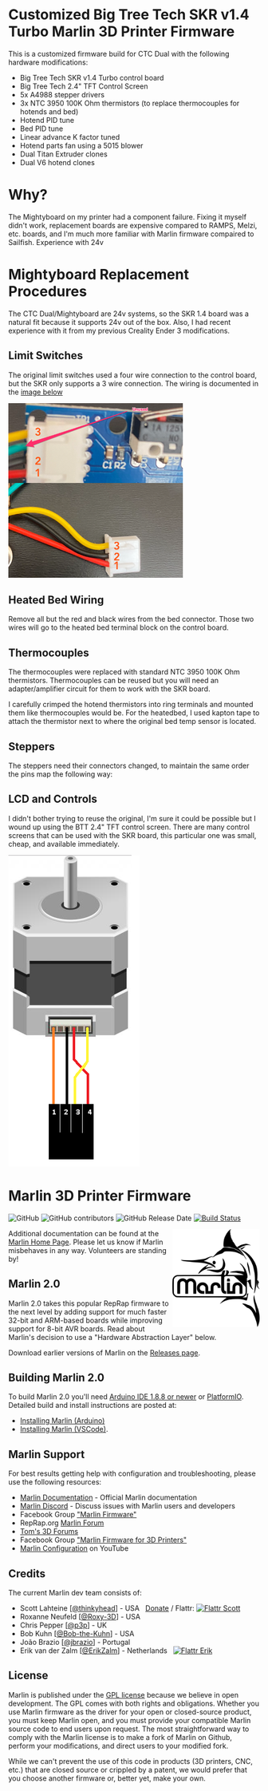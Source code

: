 # Customized Big Tree Tech SKR v1.4 Turbo Marlin 3D Printer Firmware

This is a customized firmware build for CTC Dual with the following hardware modifications:

- Big Tree Tech SKR v1.4 Turbo control board
- Big Tree Tech 2.4" TFT Control Screen
- 5x A4988 stepper drivers
- 3x NTC 3950 100K Ohm thermistors (to replace thermocouples for hotends and bed)
- Hotend PID tune
- Bed PID tune
- Linear advance K factor tuned
- Hotend parts fan using a 5015 blower
- Dual Titan Extruder clones
- Dual V6 hotend clones

# Why?

The Mightyboard on my printer had a component failure. Fixing it myself didn't work, replacement boards are expensive compared to RAMPS, Melzi, etc. boards, and I'm much more familiar with Marlin firmware compaired to Sailfish. Experience with 24v 

# Mightyboard Replacement Procedures

The CTC Dual/Mightyboard are 24v systems, so the SKR 1.4 board was a natural fit because it supports 24v out of the box. Also, I had recent experience with it from my previous Creality Ender 3 modifications.

## Limit Switches

The original limit switches used a four wire connection to the control board, but the SKR only supports a 3 wire connection. The wiring is documented in the [image below](images/LimitSwitchWiring.png)

<a href="images/LimitSwitchWiring.png"><img width="350" src="images/LimitSwitchWiring.png" alt="Limit switching wiring image"></a>

## Heated Bed Wiring

Remove all but the red and black wires from the bed connector. Those two wires will go to the heated bed terminal block on the control board.

## Thermocouples

The thermocouples were replaced with standard NTC 3950 100K Ohm thermistors. Thermocouples can be reused but you will need an adapter/amplifier circuit for them to work with the SKR board. 

I carefully crimped the hotend thermistors into ring terminals and mounted them like thermocouples would be. For the heatedbed, I used kapton tape to attach the thermistor next to where the original bed temp sensor is located. 

## Steppers

The steppers need their connectors changed, to maintain the same order the pins map the following way:

## LCD and Controls

I didn't bother trying to reuse the original, I'm sure it could be possible but I wound up using the BTT 2.4" TFT control screen. There are many control screens that can be used with the SKR board, this particular one was small, cheap, and available immediately.

<a href="images/MotorWiring.png"><img src="images/MotorWiring.png" alt="Stepper wiring image"></a>

# Marlin 3D Printer Firmware

![GitHub](https://img.shields.io/github/license/marlinfirmware/marlin.svg)
![GitHub contributors](https://img.shields.io/github/contributors/marlinfirmware/marlin.svg)
![GitHub Release Date](https://img.shields.io/github/release-date/marlinfirmware/marlin.svg)
[![Build Status](https://github.com/MarlinFirmware/Marlin/workflows/CI/badge.svg?branch=bugfix-2.0.x)](https://github.com/MarlinFirmware/Marlin/actions)

<img align="right" width=175 src="buildroot/share/pixmaps/logo/marlin-250.png" />

Additional documentation can be found at the [Marlin Home Page](http://marlinfw.org/).
Please let us know if Marlin misbehaves in any way. Volunteers are standing by!

## Marlin 2.0

Marlin 2.0 takes this popular RepRap firmware to the next level by adding support for much faster 32-bit and ARM-based boards while improving support for 8-bit AVR boards. Read about Marlin's decision to use a "Hardware Abstraction Layer" below.

Download earlier versions of Marlin on the [Releases page](https://github.com/MarlinFirmware/Marlin/releases).

## Building Marlin 2.0

To build Marlin 2.0 you'll need [Arduino IDE 1.8.8 or newer](https://www.arduino.cc/en/main/software) or [PlatformIO](http://docs.platformio.org/en/latest/ide.html#platformio-ide). Detailed build and install instructions are posted at:

- [Installing Marlin (Arduino)](http://marlinfw.org/docs/basics/install_arduino.html)
- [Installing Marlin (VSCode)](http://marlinfw.org/docs/basics/install_platformio_vscode.html).

## Marlin Support

For best results getting help with configuration and troubleshooting, please use the following resources:

- [Marlin Documentation](http://marlinfw.org) - Official Marlin documentation
- [Marlin Discord](https://discord.gg/n5NJ59y) - Discuss issues with Marlin users and developers
- Facebook Group ["Marlin Firmware"](https://www.facebook.com/groups/1049718498464482/)
- RepRap.org [Marlin Forum](http://forums.reprap.org/list.php?415)
- [Tom's 3D Forums](https://discuss.toms3d.org/)
- Facebook Group ["Marlin Firmware for 3D Printers"](https://www.facebook.com/groups/3Dtechtalk/)
- [Marlin Configuration](https://www.youtube.com/results?search_query=marlin+configuration) on YouTube

## Credits

The current Marlin dev team consists of:

- Scott Lahteine [[@thinkyhead](https://github.com/thinkyhead)] - USA &nbsp; [Donate](http://www.thinkyhead.com/donate-to-marlin) / Flattr: [![Flattr Scott](http://api.flattr.com/button/flattr-badge-large.png)](https://flattr.com/submit/auto?user_id=thinkyhead&url=https://github.com/MarlinFirmware/Marlin&title=Marlin&language=&tags=github&category=software)
- Roxanne Neufeld [[@Roxy-3D](https://github.com/Roxy-3D)] - USA
- Chris Pepper [[@p3p](https://github.com/p3p)] - UK
- Bob Kuhn [[@Bob-the-Kuhn](https://github.com/Bob-the-Kuhn)] - USA
- João Brazio [[@jbrazio](https://github.com/jbrazio)] - Portugal
- Erik van der Zalm [[@ErikZalm](https://github.com/ErikZalm)] - Netherlands &nbsp; [![Flattr Erik](http://api.flattr.com/button/flattr-badge-large.png)](https://flattr.com/submit/auto?user_id=ErikZalm&url=https://github.com/MarlinFirmware/Marlin&title=Marlin&language=&tags=github&category=software)

## License

Marlin is published under the [GPL license](/LICENSE) because we believe in open development. The GPL comes with both rights and obligations. Whether you use Marlin firmware as the driver for your open or closed-source product, you must keep Marlin open, and you must provide your compatible Marlin source code to end users upon request. The most straightforward way to comply with the Marlin license is to make a fork of Marlin on Github, perform your modifications, and direct users to your modified fork.

While we can't prevent the use of this code in products (3D printers, CNC, etc.) that are closed source or crippled by a patent, we would prefer that you choose another firmware or, better yet, make your own.
